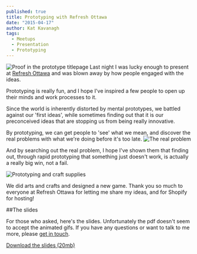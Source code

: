 ```yaml
---
published: true
title: Prototyping with Refresh Ottawa
date: "2015-04-17"
author: Kat Kavanagh
tags: 
  - Meetups
  - Presentation
  - Prototyping
---
```


![Proof in the prototype titlepage](https://dl.dropboxusercontent.com/u/4461726/thisiscapra/prototyping/title-page.jpg)
Last night I was lucky enough to present at [Refresh Ottawa](http://www.meetup.com/Refresh-Ottawa/) and was blown away by how people engaged with the ideas. 

Prototyping is really fun, and I hope I've inspired a few people to open up their minds and work processes to it.  

Since the world is inherently distorted by mental prototypes, we battled against our 'first ideas', while sometimes finding out that it is our preconceived ideas that are stopping us from being really innovative.

By prototyping, we can get people to 'see' what we mean, and discover the real problems with what we're doing before it's too late. 
![The real problem](https://dl.dropboxusercontent.com/u/4461726/thisiscapra/prototyping/the-real-problem.jpg)

And by searching out the real problem, I hope I've shown them that finding out, through rapid prototyping that something just doesn't work, is actually a really big win, not a fail.

![Prototyping and craft supplies](https://dl.dropboxusercontent.com/u/4461726/thisiscapra/prototyping/arts-crafts.jpg)

We did arts and crafts and designed a new game. Thank you so much to everyone at Refresh Ottawa for letting me share my ideas, and for Shopify for hosting!

##The slides

For those who asked, here's the slides.  Unfortunately the pdf doesn't seem to accept the animated gifs.  If you have any questions or want to talk to me more, please [get in touch](http://thisiscapra.com/contact/ "Contact us").

[Download the slides (20mb)](https://dl.dropboxusercontent.com/u/4461726/thisiscapra/prototyping/prototyping.pdf "Prototyping slides")



